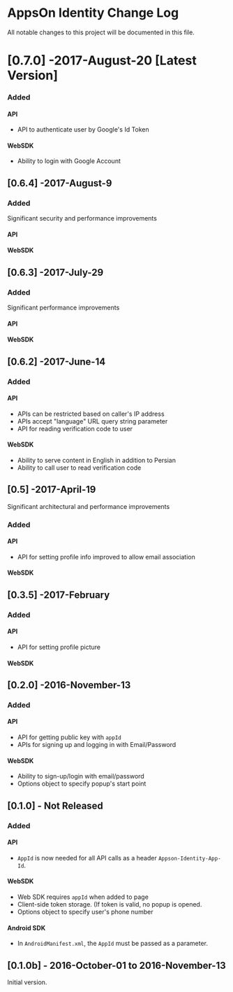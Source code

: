 # AppsOn Identity Change Log
All notable changes to this project will be documented in this file.


# [0.7.0] -2017-August-20 [**Latest Version**]
### Added

#### API
 - API to authenticate user by Google's Id Token
 
 
#### WebSDK
 - Ability to login with Google Account
 

## [0.6.4] -2017-August-9
### Added
Significant security and performance improvements

#### API
 
 
#### WebSDK


## [0.6.3] -2017-July-29
### Added
Significant performance improvements

#### API
 
 
#### WebSDK


## [0.6.2] -2017-June-14
### Added

#### API
 - APIs can be restricted based on caller's IP address
 - APIs accept "language" URL query string parameter
 - API for reading verification code to user
 
 
#### WebSDK
 - Ability to serve content in English in addition to Persian
 - Ability to call user to read verification code


## [0.5] -2017-April-19 
Significant architectural and performance improvements

### Added


#### API
 - API for setting profile info improved to allow email association

 
#### WebSDK


## [0.3.5] -2017-February 
### Added

#### API
- API for setting profile picture

 
#### WebSDK


## [0.2.0] -2016-November-13 
### Added

#### API
 - API for getting public key with `appId`
 - APIs for signing up and logging in with Email/Password
 
 
#### WebSDK
 - Ability to sign-up/login with email/password
 - Options object to specify popup's start point


## [0.1.0] - Not Released
### Added
#### API
 - `AppId` is now needed for all API calls as a header `Appson-Identity-App-Id`. 


#### WebSDK
 - Web SDK requires `appId` when added to page
 - Client-side token storage. (If token is valid, no popup is opened.
 - Options object to specify user's phone number


#### Android SDK
 - In `AndroidManifest.xml`, the `AppId` must be passed as a parameter.


## [0.1.0b] - 2016-October-01 to 2016-November-13
Initial version. 
